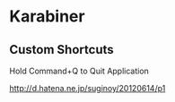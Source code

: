 # Karabiner

## Custom Shortcuts

Hold Command+Q to Quit Application

http://d.hatena.ne.jp/suginoy/20120614/p1
